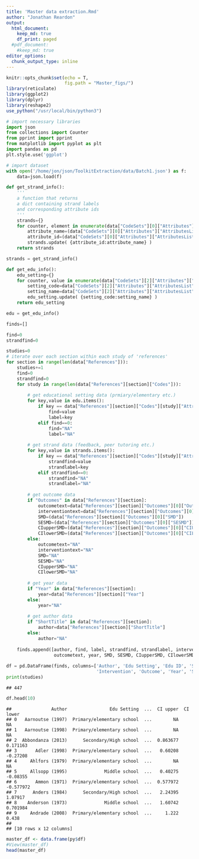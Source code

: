 ```yaml
---
title: 'Master data extraction.Rmd'
author: "Jonathan Reardon"
output:
  html_document:
    keep_md: true
    df_print: paged
  #pdf_document:
    #keep_md: true
editor_options:
  chunk_output_type: inline
---
```



```r
knitr::opts_chunk$set(echo = T,
                      fig.path = "Master_figs/")
library(reticulate)
library(ggplot2)
library(dplyr)
library(reshape2)
use_python("/usr/local/bin/python3")
```


```python
# import necessary libraries
import json
from collections import Counter
from pprint import pprint
from matplotlib import pyplot as plt
import pandas as pd
plt.style.use('ggplot')

# import dataset
with open('/home/jon/json/ToolkitExtraction/data/Batch1.json') as f:
    data=json.load(f)

def get_strand_info():
    ''' 
    a function that returns
    a dict containing strand labels
    and corresponding attribute ids
    '''
    strands={}
    for counter, element in enumerate(data["CodeSets"][0]["Attributes"]["AttributesList"]):
        attribute_name=(data["CodeSets"][0]["Attributes"]["AttributesList"][counter]["AttributeName"])
        attribute_id=(data["CodeSets"][0]["Attributes"]["AttributesList"][counter]["AttributeId"])
        strands.update( {attribute_id:attribute_name} )
    return strands

strands = get_strand_info()

def get_edu_info():
    edu_setting={}
    for counter, value in enumerate(data["CodeSets"][2]["Attributes"]["AttributesList"][2]["Attributes"]["AttributesList"][2]["Attributes"]["AttributesList"]):
        setting_code=data["CodeSets"][2]["Attributes"]["AttributesList"][2]["Attributes"]["AttributesList"][2]["Attributes"]["AttributesList"][counter]["AttributeId"]
        setting_name=data["CodeSets"][2]["Attributes"]["AttributesList"][2]["Attributes"]["AttributesList"][2]["Attributes"]["AttributesList"][counter]["AttributeName"]
        edu_setting.update( {setting_code:setting_name} )
    return edu_setting

edu = get_edu_info()

finds=[]

find=0
strandfind=0

studies=0
# iterate over each section within each study of 'references'
for section in range(len(data["References"])):
    studies+=1
    find=0
    strandfind=0
    for study in range(len(data["References"][section]["Codes"])):
        
        # get educational setting data (prmiary/elementary etc.)
        for key,value in edu.items():
            if key == data["References"][section]["Codes"][study]["AttributeId"]:
                find=value
                label=key
            elif find==0:
                find="NA"
                label="NA"
                
        # get strand data (feedback, peer tutoring etc.)
        for key,value in strands.items():
            if key == data["References"][section]["Codes"][study]["AttributeId"]:
                strandfind=value
                strandlabel=key
            elif strandfind==0:
                strandfind="NA"
                strandlabel="NA"
                
        # get outcome data
        if "Outcomes" in data["References"][section]:
            outcometext=data["References"][section]["Outcomes"][0]["OutcomeText"]
            interventiontext=data["References"][section]["Outcomes"][0]["InterventionText"]
            SMD=(data["References"][section]["Outcomes"][0]["SMD"])
            SESMD=(data["References"][section]["Outcomes"][0]["SESMD"])
            CIupperSMD=(data["References"][section]["Outcomes"][0]["CIUpperSMD"])
            CIlowerSMD=(data["References"][section]["Outcomes"][0]["CILowerSMD"])
        else:
            outcometext="NA"
            interventiontext="NA"
            SMD="NA"
            SESMD="NA"
            CIupperSMD="NA"
            CIlowerSMD="NA"
            
        # get year data
        if "Year" in data["References"][section]:
            year=data["References"][section]["Year"]
        else:
            year="NA"
            
        # get author data
        if "ShortTitle" in data["References"][section]:
            author=data["References"][section]["ShortTitle"]
        else:
            author="NA"
            
    finds.append([author, find, label, strandfind, strandlabel, interventiontext, 
                  outcometext, year, SMD, SESMD, CIupperSMD, CIlowerSMD])
    
df = pd.DataFrame(finds, columns=['Author', 'Edu Setting', 'Edu ID', 'Strand', 'Strand ID', 
                                  'Intervention', 'Outcome', 'Year', 'SMD', 'SESMD', 'CI upper', 'CI lower'])
print(studies)
```

```
## 447
```

```python
df.head(10)
```

```
##               Author                Edu Setting  ...  CI upper  CI lower
## 0   Aarnoutse (1997)  Primary/elementary school  ...        NA        NA
## 1   Aarnoutse (1998)  Primary/elementary school  ...        NA        NA
## 2  Abbondanza (2013)      Secondary/High school  ...  0.863677  0.171163
## 3       Adler (1998)  Primary/elementary school  ...   0.60208  -0.27208
## 4     Ahlfors (1979)  Primary/elementary school  ...        NA        NA
## 5     Allsopp (1995)              Middle school  ...   0.40275  -0.08355
## 6       Ammon (1971)  Primary/elementary school  ...  0.577972 -0.577972
## 7      Anders (1984)      Secondary/High school  ...   2.24395   1.07917
## 8    Anderson (1973)              Middle school  ...   1.60742  0.701984
## 9     Andrade (2008)  Primary/elementary school  ...     1.222     0.438
## 
## [10 rows x 12 columns]
```


```r
master_df <- data.frame(py$df)
#View(master_df)
head(master_df)
```

<div data-pagedtable="false">
  <script data-pagedtable-source type="application/json">
{"columns":[{"label":[""],"name":["_rn_"],"type":[""],"align":["left"]},{"label":["Author"],"name":[1],"type":["chr"],"align":["left"]},{"label":["Edu.Setting"],"name":[2],"type":["chr"],"align":["left"]},{"label":["Edu.ID"],"name":[3],"type":["list"],"align":["right"]},{"label":["Strand"],"name":[4],"type":["chr"],"align":["left"]},{"label":["Strand.ID"],"name":[5],"type":["dbl"],"align":["right"]},{"label":["Intervention"],"name":[6],"type":["chr"],"align":["left"]},{"label":["Outcome"],"name":[7],"type":["chr"],"align":["left"]},{"label":["Year"],"name":[8],"type":["chr"],"align":["left"]},{"label":["SMD"],"name":[9],"type":["list"],"align":["right"]},{"label":["SESMD"],"name":[10],"type":["list"],"align":["right"]},{"label":["CI.upper"],"name":[11],"type":["list"],"align":["right"]},{"label":["CI.lower"],"name":[12],"type":["list"],"align":["right"]}],"data":[{"1":"Aarnoutse (1997)","2":"Primary/elementary school","3":"<int [1]>","4":"Oral language interventions","5":"5023563","6":"__NA__","7":"__NA__","8":"1997","9":"<chr [1]>","10":"<chr [1]>","11":"<chr [1]>","12":"<chr [1]>","_rn_":"1"},{"1":"Aarnoutse (1998)","2":"Primary/elementary school","3":"<int [1]>","4":"Oral language interventions","5":"5023563","6":"__NA__","7":"__NA__","8":"1998","9":"<chr [1]>","10":"<chr [1]>","11":"<chr [1]>","12":"<chr [1]>","_rn_":"2"},{"1":"Abbondanza (2013)","2":"Secondary/High school","3":"<int [1]>","4":"Peer tutoring","5":"5023548","6":"Literacy: reading comprehension","7":"Primary outcome","8":"2013","9":"<dbl [1]>","10":"<dbl [1]>","11":"<dbl [1]>","12":"<dbl [1]>","_rn_":"3"},{"1":"Adler (1998)","2":"Primary/elementary school","3":"<int [1]>","4":"Feedback","5":"5023555","6":"Literacy: writing","7":"Primary outcome","8":"1998","9":"<dbl [1]>","10":"<dbl [1]>","11":"<dbl [1]>","12":"<dbl [1]>","_rn_":"4"},{"1":"Ahlfors (1979)","2":"Primary/elementary school","3":"<int [1]>","4":"Oral language interventions","5":"5023563","6":"__NA__","7":"__NA__","8":"1979","9":"<chr [1]>","10":"<chr [1]>","11":"<chr [1]>","12":"<chr [1]>","_rn_":"5"},{"1":"Allsopp (1995)","2":"Middle school","3":"<int [1]>","4":"Peer tutoring","5":"5023548","6":"Mathematics","7":"Primary outcome","8":"1995","9":"<dbl [1]>","10":"<dbl [1]>","11":"<dbl [1]>","12":"<dbl [1]>","_rn_":"6"}],"options":{"columns":{"min":{},"max":[10]},"rows":{"min":[10],"max":[10]},"pages":{}}}
  </script>
</div>
